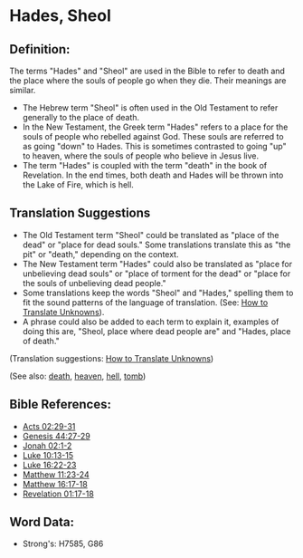 # Hades, Sheol #

## Definition: ##

The terms "Hades" and "Sheol" are used in the Bible to refer to death and the place where the souls of people go when they die. Their meanings are similar.

* The Hebrew term "Sheol" is often used in the Old Testament to refer generally to the place of death. 
* In the New Testament, the Greek term "Hades" refers to a place for the souls of people who rebelled against God. These souls are referred to as going "down" to Hades. This is sometimes contrasted to going "up" to heaven, where the souls of people who believe in Jesus live.
* The term "Hades" is coupled with the term "death" in the book of Revelation. In the end times, both death and Hades will be thrown into the Lake of Fire, which is hell.

## Translation Suggestions ##

* The Old Testament term "Sheol" could be translated as "place of the dead" or "place for dead souls." Some translations translate this as "the pit" or "death," depending on the context.
* The New Testament term "Hades" could also be translated as "place for unbelieving dead souls" or "place of torment for the dead" or "place for the souls of unbelieving dead people." 
* Some translations keep the words "Sheol" and "Hades," spelling them to fit the sound patterns of the language of translation. (See: [How to Translate Unknowns](rc://en/ta/man/translate/translate-unknown)).
* A phrase could also be added to each term to explain it, examples of doing this are, "Sheol, place where dead people are" and "Hades, place of death."

(Translation suggestions: [How to Translate Unknowns](rc://en/ta/man/translate/translate-unknown))

(See also: [death](../other/death.md), [heaven](../kt/heaven.md), [hell](../kt/hell.md), [tomb](../other/tomb.md))

## Bible References: ##

* [Acts 02:29-31](rc://en/tn/help/act/02/29)
* [Genesis 44:27-29](rc://en/tn/help/gen/44/27)
* [Jonah 02:1-2](rc://en/tn/help/jon/02/01)
* [Luke 10:13-15](rc://en/tn/help/luk/10/13)
* [Luke 16:22-23](rc://en/tn/help/luk/16/22)
* [Matthew 11:23-24](rc://en/tn/help/mat/11/23)
* [Matthew 16:17-18](rc://en/tn/help/mat/16/17)
* [Revelation 01:17-18](rc://en/tn/help/rev/01/17)

## Word Data: ##

* Strong's: H7585, G86
